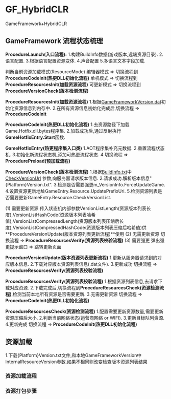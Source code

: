# GF_HybridCLR
GameFramework+HybridCLR
## GameFramework 流程状态梳理
**ProcedureLaunch(入口流程):**
1.构建BuildInfo数据(游戏版本,远端资源目录).
2.语言配置.
3.根据语言配置资源变体.
4.声音配置
5.多语言文本字段加载.

判断当前资源加载模式(ResourceMode)
编辑器模式 => 切换流程到 **ProcedureCodeInit(热更DLL初始化流程)**
单机模式 => 切换流程到 **ProcedureResourcesInit(加载资源流程)**
可更新模式 => 切换流程到 **ProcedureVersionCheck(版本检测流程)**

**ProcedureResourcesInit(加载资源流程)**
1.根据<u>GameFrameworkVersion.dat</u>初始化资源信息到内存中.
2.在所有资源信息初始化完成后,切换流程 => **ProcedureCodeInit**

**ProcedureCodeInit(热更DLL初始化流程)**
1.去资源路径下加载Game.Hotfix.dll.bytes程序集.
2.加载成功后,通过反射执行**GameHotfixEntry.Start**函数.

**GameHotfixEntry(热更程序集入口类)**
1.AOT程序集补充元数据.
2.重置流程状态机.
3.初始化新流程状态机,添加可热更流程状态.
4.切换流程 => **ProcedurePreload(预加载流程)**

**ProcedureVersionCheck(版本检测流程)**
1.根据<u>BuildInfo.txt</u>中<u>CheckVersionUrl</u> 参数,向服务器请求版本信息.
2.请求成功.解析版本信息"{Platform}Version.txt".
3.检测是否需要强更m_VersionInfo.ForceUpdateGame.
4.设置资源更新地址GameEntry.Resource.UpdatePrefixUri.
5.检测资源列表是否需要更新GameEntry.Resource.CheckVersionList.

(1) 需要更新资源
传入状态机内部参数VersionListLength(资源版本列表长度),VersionListHashCode(资源版本列表哈希值),VersionListCompressedLength(资源版本列表压缩后长度),VersionListCompressedHashCode(资源版本列表压缩后哈希值)供**ProcedureVersionUpdate(版本资源列表更新流程)**使用
(2) 无需更新资源
切换流程 => **ProcedureResourcesVerify(资源列表校验流程)**
(3) 需要强更
弹出强更提示窗口 => 跳转更新页面

**ProcedureVersionUpdate(版本资源列表更新流程)**
1.更新从服务器请求到的对应版本信息.
2.下载对应版本资源列表信息(.dat文件).
3.更新成功 切换流程 => **ProcedureResourcesVerify(资源列表校验流程)**

**ProcedureResourcesVerify(资源列表校验流程)**
1.根据资源列表信息,去请求下载对应资源.
2.下载完成后,切换流程到**ProcedureResourcesCheck(资源检测流程)**,检测当前本地所有资源是否需要更新.
3.无需更新资源 切换流程 => **ProcedureCodeInit(热更DLL初始化流程)**

**ProcedureResourcesCheck(资源检测流程)**
1.配置需要更新资源数量,需要更新资源压缩后大小.
2.判断当前网络状态(运营商网络 or WIFI).
3.更新目标队列资源.
4.更新完成 切换流程 =>  **ProcedureCodeInit(热更DLL初始化流程)**

## 资源加载
1.下载{Platform}Version.txt文件,和本地GameFrameworkVersion中InternalResourceVersion参数.如果不相同则改变检查版本资源列表结果

### 资源加载流程

### 资源打包步骤

